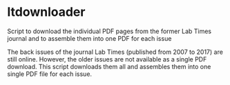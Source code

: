 # ltdownloader
Script to download the individual PDF pages from the former Lab Times journal and to assemble them into one PDF for each issue

The back issues of the journal Lab Times (published from 2007 to 2017) are still online. However, the older issues are not available as a single PDF download. This script downloads them all and assembles them into one single PDF file for each issue.

